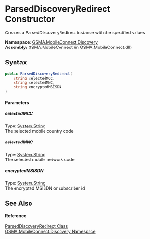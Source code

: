 ParsedDiscoveryRedirect Constructor
===================================
Creates a ParsedDiscoveryRedirect instance with the specified values

**Namespace:** [GSMA.MobileConnect.Discovery][1]  
**Assembly:** GSMA.MobileConnect (in GSMA.MobileConnect.dll)

Syntax
------

```csharp
public ParsedDiscoveryRedirect(
	string selectedMCC,
	string selectedMNC,
	string encryptedMSISDN
)
```

#### Parameters

##### *selectedMCC*
Type: [System.String][2]  
The selected mobile country code

##### *selectedMNC*
Type: [System.String][2]  
The selected mobile network code

##### *encryptedMSISDN*
Type: [System.String][2]  
The encrypted MSISDN or subscriber id


See Also
--------

#### Reference
[ParsedDiscoveryRedirect Class][3]  
[GSMA.MobileConnect.Discovery Namespace][1]  

[1]: ../README.md
[2]: http://msdn.microsoft.com/en-us/library/s1wwdcbf
[3]: README.md
[4]: ../../_icons/Help.png